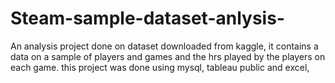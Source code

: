# Steam-sample-dataset-anlysis-

  An analysis project done on dataset downloaded from kaggle, it contains a data on a sample of players and games and the hrs played by the players on each game. this project was done using mysql, tableau public and excel,
